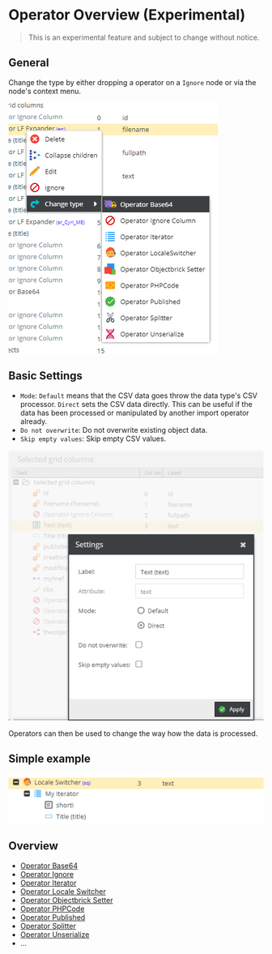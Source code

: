 # Operator Overview (Experimental)

> This is an experimental feature and subject to change without notice.

## General

Change the type by either dropping a operator on a `Ignore` node or via the node's context menu.

![Setter Settings](../../../img/csvimport/change_type.png)

## Basic Settings

- `Mode`: `Default` means that the CSV data goes throw the data type's CSV processor. `Direct` sets the CSV data directly. This can be useful if the data has been processed or manipulated by another import operator already.
- `Do not overwrite`: Do not overwrite existing object data.
- `Skip empty values`: Skip empty CSV values. 

![Setter Settings](../../../img/csvimport/setter_settings.png)

Operators can then be used to change the way how the data is processed.

## Simple example

![Example](../../../img/csvimport/column_config_example.png)

## Overview 

* [Operator Base64](./Base64.md)
* [Operator Ignore](./Ignore.md)
* [Operator Iterator](./Iterator.md)
* [Operator Locale Switcher](./LocaleSwitcher.md)
* [Operator Objectbrick Setter](./BrickSetter.md)
* [Operator PHPCode](./PHPCode.md)
* [Operator Published](./Published.md)
* [Operator Splitter](./Splitter.md)
* [Operator Unserialize](./Unserialize.md)
* ...


